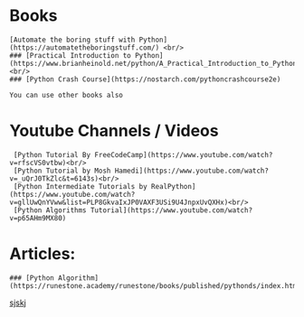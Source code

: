 # Books
    [Automate the boring stuff with Python](https://automatetheboringstuff.com/) <br/>
    ### [Practical Introduction to Python](https://www.brianheinold.net/python/A_Practical_Introduction_to_Python_Programming_Heinold.pdf)<br/>
    ### [Python Crash Course](https://nostarch.com/pythoncrashcourse2e)

    You can use other books also

# Youtube Channels / Videos
     [Python Tutorial By FreeCodeCamp](https://www.youtube.com/watch?v=rfscVS0vtbw)<br/>
     [Python Tutorial by Mosh Hamedi](https://www.youtube.com/watch?v=_uQrJ0TkZlc&t=6143s)<br/>
     [Python Intermediate Tutorials by RealPython](https://www.youtube.com/watch?v=gllUwQnYVww&list=PLP8GkvaIxJP0VAXF3USi9U4JnpxUvQXHx)<br/>
     [Python Algorithms Tutorial](https://www.youtube.com/watch?v=p65AHm9MX80)


# Articles:
    ### [Python Algorithm](https://runestone.academy/runestone/books/published/pythonds/index.html)

[sjskj](https://runestone.academy/runestone/books/published/pythonds/index.html)
